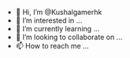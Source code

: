 - 👋 Hi, I’m @Kushalgamerhk
- 👀 I’m interested in ...
- 🌱 I’m currently learning ...
- 💞️ I’m looking to collaborate on ...
- 📫 How to reach me ...

<!---
Kushalgamerhk/Kushalgamerhk is a ✨ special ✨ repository because its `README.md` (this file) appears on your GitHub profile.
You can click the Preview link to take a look at your changes.
--->
